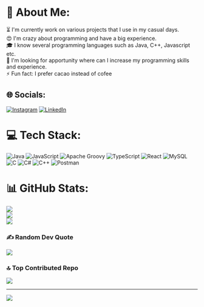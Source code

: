 # 💫 About Me:
⏳ I'm currently work on various projects that I use in my casual days.<br>😍 I'm crazy about programming and have a big experience.<br>🎓 I know several programming languages such as Java, C++, Javascript etc.<br>📣 I'm looking for apportunity where can I increase my programming skills and experience.<br>⚡ Fun fact: I prefer cacao instead of cofee


## 🌐 Socials:
[![Instagram](https://img.shields.io/badge/Instagram-%23E4405F.svg?logo=Instagram&logoColor=white)](https://instagram.com/danielabulashvili_) [![LinkedIn](https://img.shields.io/badge/LinkedIn-%230077B5.svg?logo=linkedin&logoColor=white)](https://www.linkedin.com/in/daniel-abulashvili-502255261/) 

# 💻 Tech Stack:
![Java](https://img.shields.io/badge/java-%23ED8B00.svg?style=for-the-badge&logo=openjdk&logoColor=white) ![JavaScript](https://img.shields.io/badge/javascript-%23323330.svg?style=for-the-badge&logo=javascript&logoColor=%23F7DF1E) ![Apache Groovy](https://img.shields.io/badge/Apache%20Groovy-4298B8.svg?style=for-the-badge&logo=Apache+Groovy&logoColor=white) ![TypeScript](https://img.shields.io/badge/typescript-%23007ACC.svg?style=for-the-badge&logo=typescript&logoColor=white) ![React](https://img.shields.io/badge/react-%2320232a.svg?style=for-the-badge&logo=react&logoColor=%2361DAFB) ![MySQL](https://img.shields.io/badge/mysql-4479A1.svg?style=for-the-badge&logo=mysql&logoColor=white) ![C](https://img.shields.io/badge/c-%2300599C.svg?style=for-the-badge&logo=c&logoColor=white) ![C#](https://img.shields.io/badge/c%23-%23239120.svg?style=for-the-badge&logo=csharp&logoColor=white) ![C++](https://img.shields.io/badge/c++-%2300599C.svg?style=for-the-badge&logo=c%2B%2B&logoColor=white) ![Postman](https://img.shields.io/badge/Postman-FF6C37?style=for-the-badge&logo=postman&logoColor=white)
# 📊 GitHub Stats:
![](https://github-readme-stats.vercel.app/api?username=Daniel160407&theme=blue-green&hide_border=false&include_all_commits=true&count_private=true)<br/>
![](https://github-readme-streak-stats.herokuapp.com/?user=Daniel160407&theme=blue-green&hide_border=false)<br/>
![](https://github-readme-stats.vercel.app/api/top-langs/?username=Daniel160407&theme=blue-green&hide_border=false&include_all_commits=true&count_private=true&layout=compact)

### ✍️ Random Dev Quote
![](https://quotes-github-readme.vercel.app/api?type=horizontal&theme=radical)

### 🔝 Top Contributed Repo
![](https://github-contributor-stats.vercel.app/api?username=Daniel160407&limit=5&theme=dark&combine_all_yearly_contributions=true)

---
[![](https://visitcount.itsvg.in/api?id=Daniel160407&icon=5&color=1)](https://visitcount.itsvg.in)

<!-- Proudly created with GPRM ( https://gprm.itsvg.in ) -->
